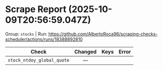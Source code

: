 # Scrape Report (2025-10-09T20:56:59.047Z)

Group: `stocks`  |  Run: https://github.com/AlbertoRoca96/scraping-checks-scheduler/actions/runs/18388892810

| Check | Changed | Keys | Error |
|---|:---:|:--|:--|
| `stock_ntdoy_global_quote` | — |  |  |
